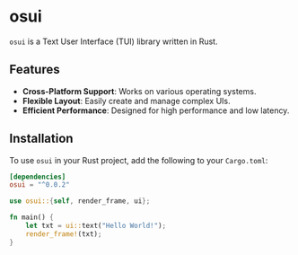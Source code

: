 # osui

`osui` is a Text User Interface (TUI) library written in Rust. 

## Features

- **Cross-Platform Support**: Works on various operating systems.
- **Flexible Layout**: Easily create and manage complex UIs.
- **Efficient Performance**: Designed for high performance and low latency.

## Installation

To use `osui` in your Rust project, add the following to your `Cargo.toml`:

```toml
[dependencies]
osui = "^0.0.2"
```

```rust
use osui::{self, render_frame, ui};

fn main() {
    let txt = ui::text("Hello World!");
    render_frame!(txt);
}
```

